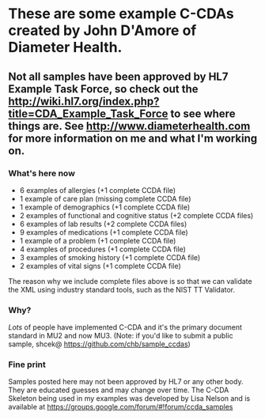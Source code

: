 # These are some example C-CDAs created by John D'Amore of Diameter Health. 

## Not all samples have been approved by HL7 Example Task Force, so check out the http://wiki.hl7.org/index.php?title=CDA_Example_Task_Force to see where things are. See http://www.diameterhealth.com for more information on me and what I'm working on. 

### What's here now
* 6 examples of allergies (+1 complete CCDA file)
* 1 example of care plan (missing complete CCDA file)
* 1 example of demographics (+1 complete CCDA file)
* 2 examples of functional and cognitive status (+2 complete CCDA files)
* 6 examples of lab results (+2 complete CCDA files)
* 9 examples of medications (+1 complete CCDA file)
* 1 example of a problem (+1 complete CCDA file)
* 4 examples of procedures (+1 complete CCDA file)
* 3 examples of smoking history (+1 complete CCDA file)
* 2 examples of vital signs (+1 complete CCDA file)

The reason why we include complete files above is so that we can validate the XML using industry standard tools, such as the NIST TT Validator. 

### Why?
*Lots* of people have implemented C-CDA and it's the primary document standard in MU2 and now MU3.
(Note: if you'd like to submit a public sample, shcek@ https://github.com/chb/sample_ccdas)

### Fine print
Samples posted here may not been approved by HL7 or any other body. They are educated guesses and may change over time. The C-CDA Skeleton being used in my examples was developed by Lisa Nelson and is available at https://groups.google.com/forum/#!forum/ccda_samples
